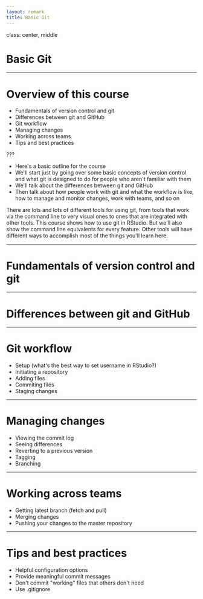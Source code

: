 ```yaml
---
layout: remark
title: Basic Git
---
```

class: center, middle

# Basic Git #

---

# Overview of this course #

* Fundamentals of version control and git
* Differences between git and GitHub
* Git workflow
* Managing changes
* Working across teams
* Tips and best practices

???

* Here's a basic outline for the course
* We'll start just by going over some basic concepts of version control
  and what git is designed to do for people who aren't familiar with them
* We'll talk about the differences between git and GitHub
* Then talk about how people work with git and what the workflow is like,
  how to manage and monitor changes, work with teams, and so on

There are lots and lots of different tools for using git, from tools
that work via the command line to very visual ones to ones that are
integrated with other tools. This course shows how to use git in RStudio.
But we'll also show the command line equivalents for every feature.
Other tools will have different ways to accomplish most of the things
you'll learn here.


---

# Fundamentals of version control and git

---

# Differences between git and GitHub

---

# Git workflow

* Setup (what's the best way to set username in RStudio?)
* Initiating a repository
* Adding files
* Commiting files
* Staging changes

---

# Managing changes

* Viewing the commit log
* Seeing differences
* Reverting to a previous version
* Tagging
* Branching

---

# Working across teams

* Getting latest branch (fetch and pull)
* Merging changes
* Pushing your changes to the master repository

---

# Tips and best practices

* Helpful configuration options
* Provide meaningful commit messages
* Don't commit "working" files that others don't need
* Use .gitignore


